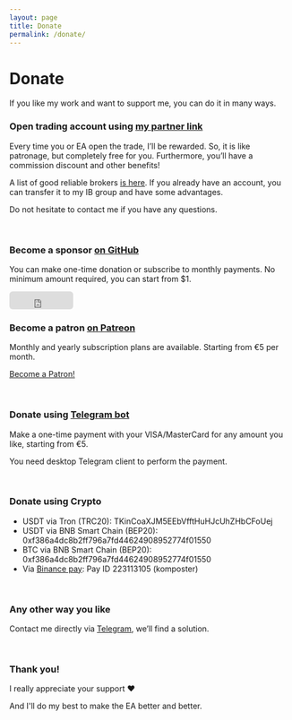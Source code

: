 ```yaml
---
layout: page
title: Donate
permalink: /donate/
---
```


# Donate

If you like my work and want to support me, you can do it in many ways.

### Open trading account using [my partner link](/brokers)
Every time you or EA open the trade, I’ll be rewarded. So, it is like patronage, but completely free for you. Furthermore, you’ll have a commission discount and other benefits!

A list of good reliable brokers [is here](/brokers). If you already have an account, you can transfer it to my IB group and have some advantages.

Do not hesitate to contact me if you have any questions.

<br />

### Become a sponsor [on GitHub](https://github.com/sponsors/komposter)

You can make one-time donation or subscribe to monthly payments. No minimum amount required, you can start from $1.

<iframe src="https://github.com/sponsors/komposter/button" title="Sponsor komposter" height="32" width="114" style="border: 0; border-radius: 6px;"></iframe>

<br />

### Become a patron [on Patreon](https://www.patreon.com/CommunityPower)

Monthly and yearly subscription plans are available. Starting from €5 per month.

<a href="https://www.patreon.com/bePatron?u=37685431" data-patreon-widget-type="become-patron-button">Become a Patron!</a><script async src="https://c6.patreon.com/becomePatronButton.bundle.js"></script>

<br />

### Donate using [Telegram bot](https://t.me/CommunityPowerNews/44)

Make a one-time payment with your VISA/MasterCard for any amount you like, starting from €5.

You need desktop Telegram client to perform the payment.

<br />

### Donate using Crypto

- USDT via Tron (TRC20): TKinCoaXJM5EEbVfftHuHJcUhZHbCFoUej
- USDT via BNB Smart Chain (BEP20): 0xf386a4dc8b2ff796a7fd44624908952774f01550
- BTC via BNB Smart Chain (BEP20): 0xf386a4dc8b2ff796a7fd44624908952774f01550
- Via [Binance pay](https://www.binance.com/en/my/wallet/account/payment/send): Pay ID 223113105 (komposter)

<br />

### Any other way you like

Contact me directly via [Telegram](https://t.me/komposterius), we’ll find a solution.

<br />

### Thank you!

I really appreciate your support ❤️

And I'll do my best to make the EA better and better.
